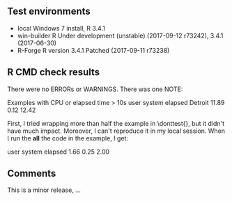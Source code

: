 ## Test environments
* local Windows 7 install, R 3.4.1
* win-builder R Under development (unstable) (2017-09-12 r73242), 3.4.1 (2017-06-30)
* R-Forge R version 3.4.1 Patched (2017-09-11 r73238)

## R CMD check results
There were no ERRORs or WARNINGS.  There was one NOTE:

Examples with CPU or elapsed time > 10s
         user system elapsed
Detroit 11.89   0.12   12.42

First, I tried wrapping more than half the example in \donttest{},
but it didn't have much impact.
Moreover,  I can't reproduce it in my local session.
When I run the **all** the code in the example, I get:

   user  system elapsed 
   1.66    0.25    2.00 


## Comments
This is a minor release, ...
